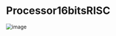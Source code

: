# Processor16bitsRISC 
![image](https://user-images.githubusercontent.com/62077915/187569539-f859460c-4723-4ef9-ade2-63a6d5b7100a.png)
